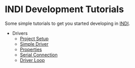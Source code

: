# INDI Development Tutorials

Some simple tutorials to get you started developing in [INDI](https://indilib.org/).

* Drivers
    * [Project Setup](drivers/00-project-setup.md)
    * [Simple Driver](drivers/01-simple.md)
    * [Properties](drivers/02-properties.md)
    * [Serial Connection](drivers/03-serialconnection.md)
    * [Driver Loop](drivers/04-loops.md)
